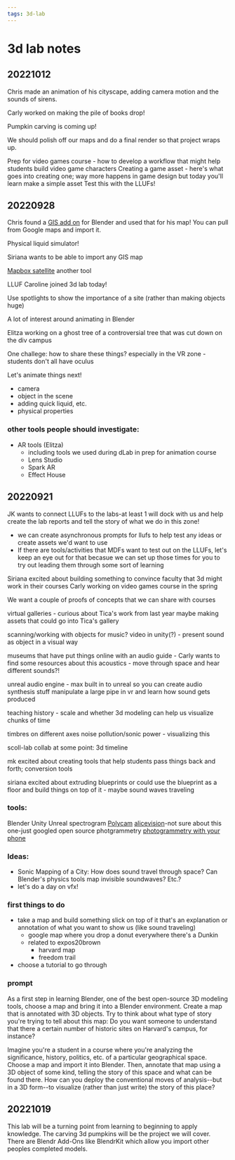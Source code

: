 ```yaml
---
tags: 3d-lab
---
```


# 3d lab notes

## 20221012
Chris made an animation of his cityscape, adding camera motion and the sounds of sirens.

Carly worked on making the pile of books drop! 

Pumpkin carving is coming up! 

We should polish off our maps and do a final render so that project wraps up.

Prep for video games course - how to develop a workflow that might help students build video game characters
Creating a game asset - here's what goes into creating one; way more happens in game design but today you'll learn make a simple asset
Test this with the LLUFs!



## 20220928
Chris found a [GIS add on](https://prochitecture.gumroad.com/l/blender-osm) for Blender and used that for his map! You can pull from Google maps and import it.

Physical liquid simulator!

Siriana wants to be able to import any GIS map

[Mapbox satellite](https://www.mapbox.com/maps/satellite) another tool 

LLUF Caroline joined 3d lab today!

Use spotlights to show the importance of a site (rather than making objects huge)

A lot of interest around animating in Blender

Elitza working on a ghost tree of a controversial tree that was cut down on the div campus

One challege: how to share these things? especially in the VR zone - students don't all have oculus

Let's animate things next!
* camera
* object in the scene
* adding quick liquid, etc.
* physical properties

### other tools people should investigate:
* AR tools (Elitza)
    * including tools we used during dLab in prep for animation course
    * Lens Studio
    * Spark AR
    * Effect House





## 20220921
JK wants to connect LLUFs to the labs-at least 1 will dock with us and help create the lab reports and tell the story of what we do in this zone!
* we can create asynchronous prompts for llufs to help test any ideas or create assets we'd want to use
* If there are tools/activities that MDFs want to test out on the LLUFs, let's keep an eye out for that becasue we can set up those times for you to try out leading them through some sort of learning 

Siriana excited about building something to convince faculty that 3d might work in their courses
Carly working on video games course in the spring

We want a couple of proofs of concepts that we can share with courses

virtual galleries - curious about Tica's work from last year
maybe making assets that could go into Tica's gallery

scanning/working with objects for music?
video in unity(?) - present sound as object in a visual way

museums that have put things online with an audio guide - Carly wants to find some resources about this
acoustics - move through space and hear different sounds?!

unreal audio engine - max built in to unreal so you can create audio synthesis stuff
manipulate a large pipe in vr and learn how sound gets produced

teaching history - scale and whether 3d modeling can help us visualize chunks of time

timbres on different axes
noise pollution/sonic power - visualizing this

scoll-lab collab at some point: 3d timeline

mk excited about creating tools that help students pass things back and forth; conversion tools

siriana excited about extruding blueprints
or could use the blueprint as a floor and build things on top of it - maybe sound waves traveling



### tools:
Blender
Unity
Unreal
spectrogram 
[Polycam](https://poly.cam/)
[alicevision](https://alicevision.org/)-not sure about this one-just googled open source photgrammetry
[photogrammetry with your phone](https://www.youtube.com/watch?v=ZIW4XU6Wm8Q)


### Ideas:
- Sonic Mapping of a City: How does sound travel through space? Can Blender's physics tools map invisible soundwaves? Etc.?
- let's do a day on vfx!

### first things to do
* take a map and build something slick on top of it that's an explanation or annotation of what you want to show us (like sound traveling)
    * google map where you drop a donut everywhere there's a Dunkin
    * related to expos20brown
        * harvard map
        * freedom trail
* choose a tutorial to go through 

### prompt
As a first step in learning Blender, one of the best open-source 3D modeling tools, choose a map and bring it into a Blender environment. Create a map that is annotated with 3D objects. Try to think about what type of story you're trying to tell about this map: Do you want someone to understand that there a certain number of historic sites on Harvard's campus, for instance?

Imagine you're a student in a course where you're analyzing the significance, history, politics, etc. of a particular geographical space. Choose a map and import it into Blender. Then, annotate that map using a 3D object of some kind, telling the story of this space and what can be found there. How can you deploy the conventional moves of analysis--but in a 3D form--to visualize (rather than just write) the story of this place? 


## 20221019
This lab will be a turning point from learning to beginning to apply knowledge. The carving 3d pumpkins will be the project we will cover. There are Blendr Add-Ons like BlendrKit which allow you import other peoples completed models.



















